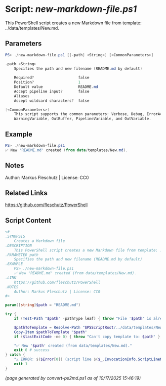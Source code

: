 Script: *new-markdown-file.ps1*
========================

This PowerShell script creates a new Markdown file from template: ../data/templates/New.md.

Parameters
----------
```powershell
PS> ./new-markdown-file.ps1 [[-path] <String>] [<CommonParameters>]

-path <String>
    Specifies the path and new filename (README.md by default)
    
    Required?                    false
    Position?                    1
    Default value                README.md
    Accept pipeline input?       false
    Aliases                      
    Accept wildcard characters?  false

[<CommonParameters>]
    This script supports the common parameters: Verbose, Debug, ErrorAction, ErrorVariable, WarningAction, 
    WarningVariable, OutBuffer, PipelineVariable, and OutVariable.
```

Example
-------
```powershell
PS> ./new-markdown-file.ps1 
✅ New 'README.md' created (from data/templates/New.md).

```

Notes
-----
Author: Markus Fleschutz | License: CC0

Related Links
-------------
https://github.com/fleschutz/PowerShell

Script Content
--------------
```powershell
<#
.SYNOPSIS
	Creates a Markdown file 
.DESCRIPTION
	This PowerShell script creates a new Markdown file from template: ../data/templates/New.md.
.PARAMETER path
	Specifies the path and new filename (README.md by default)
.EXAMPLE
	PS> ./new-markdown-file.ps1 
	✅ New 'README.md' created (from data/templates/New.md).
.LINK
	https://github.com/fleschutz/PowerShell
.NOTES
	Author: Markus Fleschutz | License: CC0
#>

param([string]$path = "README.md")

try {
	if (Test-Path "$path" -pathType leaf) { throw "File '$path' is already existing" }

	$pathToTemplate = Resolve-Path "$PSScriptRoot/../data/templates/New.md" 
	Copy-Item $pathToTemplate "$path"
	if ($lastExitCode -ne 0) { throw "Can't copy template to: $path" }

	"✅ New '$path' created (from data/templates/New.md)."
	exit 0 # success
} catch {
	"⚠️ ERROR: $($Error[0]) (script line $($_.InvocationInfo.ScriptLineNumber))"
	exit 1
}
```

*(page generated by convert-ps2md.ps1 as of 10/17/2025 15:46:19)*
